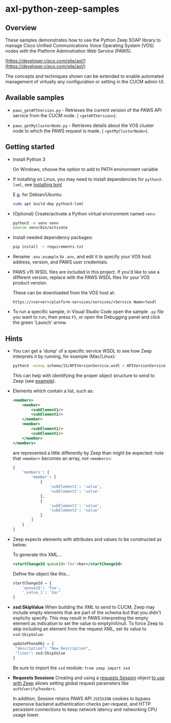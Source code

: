 # axl-python-zeep-samples

## Overview

These samples demonstrates how to use the Python Zeep SOAP library to manage Cisco Unified Communications Voice Operating System (VOS) nodes with the Platform Adminstration Web Service (PAWS).

[https://developer.cisco.com/site/axl/](https://developer.cisco.com/site/axl/)

The concepts and techniques shown can be extended to enable automated management of virtually any configuration or setting in the CUCM admin UI.

## Available samples

* `paws_getAPIVersion.py` - Retrieves the current version of the PAWS API service from the CUCM
node. ( `<getAPIVersion>`).

* `paws_getMyClusterNode.py` - Retrieves details about the VOS cluster node to which the PAWS request
is made. ( `<getMyClusterNode>`).

## Getting started

* Install Python 3

    On Windows, choose the option to add to PATH environment variable

* If installing on Linux, you may need to install dependencies for `python3-lxml`, see [Installing lxml](https://lxml.de/3.3/installation.html)

  E.g. for Debian/Ubuntu:

  ```bash
  sudo apt build-dep python3-lxml
  ```    

* (Optional) Create/activate a Python virtual environment named `venv`:

    ```bash
    python3 -m venv venv
    source venv/bin/activate
    ```
* Install needed dependency packages:

    ```bash
    pip install -r requirements.txt
    ```

* Rename `.env.example` to `.env`, and edit it to specify your VOS host address, version, and PAWS user credentials.

* PAWS v15 WSDL files are included in this project.  If you'd like to use a different version, replace with the PAWS WSDL files for your VOS product version.  

  These can be downloaded from the VOS host at:

  ```
  https://<server>/platform-services/services/<Service Name>?wsdl
  ```

* To run a specific sample, in Visual Studio Code open the sample `.py` file you want to run, then press `F5`, or open the Debugging panel and click the green 'Launch' arrow.

## Hints

* You can get a 'dump' of a specific service WSDL to see how Zeep interprets it by running, for example (Mac/Linux):

    ```bash
    python3 -mzeep schema/15/APIVersionService.wsdl > APIVersionService_wsdl.txt
    ```

    This can help with identifying the proper object structure to send to Zeep (see [example](schema_docs/15/APIVersionService_wsdl.txt)).

* Elements which contain a list, such as:

    ```xml
    <members>
        <member>
            <subElement1/>
            <subElement2/>
        </member>
        <member>
            <subElement1/>
            <subElement2/>
        </member>
    </members>
    ```

    are represented a little differently by Zeep than might be expected: note that `<member>` becomes an array, not `<members>`:

    ```python
    {
        'members': {
            'member': [
                {
                    'subElement1': 'value',
                    'subElement2': 'value'
                },
                {
                    'subElement1': 'value',
                    'subElement2': 'value'
                }
            ]
        }
    }
    ```

* Zeep expects elements with attributes and values to be constructed as below:

    To generate this XML...

    ```xml
    <startChangeId queueId='foo'>bar</startChangeId>
    ```

    Define the object like this...

    ```python
    startChangeId = {
        'queueId': 'foo',
        '_value_1': 'bar'
    }
    ```
* **xsd:SkipValue** When building the XML to send to CUCM, Zeep may include empty elements that are part of the schema but that you didn't explicity specify.  This may result in PAWS interpreting the empty element as indication to set the value to empty/nil/null.  To force Zeep to skip including an element from the request XML, set its value to `xsd:SkipValue`:

   ```python
   updatePhoneObj = {
    "description": "New Description",
    "lines": xsd:SkipValue
   }
   ```

   Be sure to import the `xsd` module: `from zeep import xsd`

* **Requests Sessions** Creating and using a [requests Session](https://docs.python-requests.org/en/latest/user/advanced/) object [to use with Zeep](https://docs.python-zeep.org/en/master/api.html) allows setting global request parameters like `auth`/`verify`/`headers`.

    In addition, Session retains PAWS API `JSESSION` cookies to bypass expensive backend authentication checks per-request, and HTTP persistent connections to keep network latency and networking CPU usage lower.
    